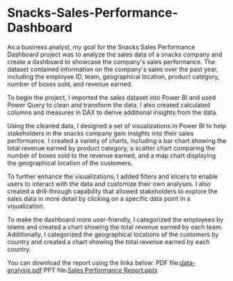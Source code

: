 # Snacks-Sales-Performance-Dashboard
As a business analyst, my goal for the Snacks Sales Performance Dashboard project was to analyze the sales data of a snacks company and create a dashboard to showcase the company's sales performance. The dataset contained information on the company's sales over the past year, including the employee ID, team, geographical location, product category, number of boxes sold, and revenue earned.

To begin the project, I imported the sales dataset into Power BI and used Power Query to clean and transform the data. I also created calculated columns and measures in DAX to derive additional insights
from the data.

Using the cleaned data, I designed a set of visualizations in Power BI to help stakeholders in the snacks company gain insights into their sales performance. I created a variety of charts, including a bar chart showing the total revenue earned by product category, a scatter chart comparing the number of boxes sold to the revenue earned, and a map chart displaying the geographical location of the customers.

To further enhance the visualizations, I added filters and slicers to enable users to interact with the data and customize their own analyses. I also created a drill-through capability that allowed stakeholders to explore the sales data in more detail by clicking on a specific data point in a visualization.

To make the dashboard more user-friendly, I categorized the employees by teams and created a chart showing the total revenue earned by each team. Additionally, I categorized the geographical locations of the customers by country and created a chart showing the total revenue earned by each country.

You can download the report using the links below:
PDF file:[data-analysis.pdf](https://github.com/sorablank/Snacks-Sales-Performance-Dashboard/files/10867306/data-analysis.pdf)
PPT file:[Sales Performance Report.pptx](https://github.com/sorablank/Snacks-Sales-Performance-Dashboard/files/10867307/Sales.Performance.Report.pptx)
